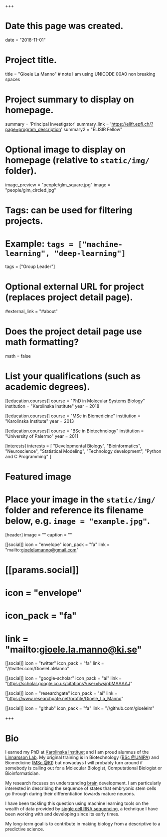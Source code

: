 +++
# Date this page was created.
date = "2018-11-01"

# Project title.
title = "Gioele La Manno" # note I am using UNICODE 00A0 non breaking spaces

# Project summary to display on homepage.
summary = 'Principal Investigator'
summary_link = 'https://elifr.epfl.ch/?page=program_description'
summary2 = "ELISIR Fellow"

# Optional image to display on homepage (relative to `static/img/` folder).
image_preview = "people/glm_square.jpg"
image = "people/glm_circled.jpg"

# Tags: can be used for filtering projects.
# Example: `tags = ["machine-learning", "deep-learning"]`
tags = ["Group Leader"]

# Optional external URL for project (replaces project detail page).
#external_link = "#about"

# Does the project detail page use math formatting?
math = false

# List your qualifications (such as academic degrees).
[[education.courses]]
  course = "PhD in Molecular Systems Biology"
  institution = "Karolinska Institute"
  year = 2018

[[education.courses]]
  course = "MSc in Biomedicine"
  institution = "Karolinska Institute"
  year = 2013

[[education.courses]]
  course = "BSc in Biotechnology"
  institution = "University of Palermo"
  year = 2011

[interests]
  interests = [
    "Developmental Biology",
    "Bioinformatics",
    "Neuroscience",
    "Statistical Modeling",
    "Technology development",
    "Python and C Programming"
  ]
# Featured image
# Place your image in the `static/img/` folder and reference its filename below, e.g. `image = "example.jpg"`.
[header]
image = ""
caption = ""


[[social]]
icon = "envelope"
icon_pack = "fa"
link = "mailto:gioelelamanno@gmail.com"

#  [[params.social]]
#    icon = "envelope"
#    icon_pack = "fa"
#    link = "mailto:gioele.la.manno@ki.se"

[[social]]
icon = "twitter"
icon_pack = "fa"
link = "//twitter.com/GioeleLaManno"

[[social]]
icon = "google-scholar"
icon_pack = "ai"
link = "https://scholar.google.co.uk/citations?user=lwsjpbMAAAAJ"

[[social]]
icon = "researchgate"
icon_pack = "ai"
link = "https://www.researchgate.net/profile/Gioele_La_Manno"

[[social]]
icon = "github"
icon_pack = "fa"
link = "//github.com/gioelelm"
 
+++

# Bio

I earned my PhD at [Karolinska Instituet](http://ki.se/en/startpage) and I am proud alumnus of the [Linnarsson Lab](http://linnarssonlab.org/). My original training is in Biotechnology ([BSc @UNIPA](http://www.unipa.it/target/international-students/en/about/the-university/)) and Biomedicine ([MSc @KI](http://ki.se/en/startpage)) but nowadays I will probably turn around if somebody is calling out for a Molecular Biologist, Computational Biologist or Bioinformatician.
 
My research focuses on understanding [brain](https://en.wikipedia.org/wiki/Brain) development.
 I am particularly interested in describing the sequence of states that embryonic stem  cells go through during their differentiation towards mature neurons.
 
I have been tackling this question using machine learning tools on the wealth of data provided by [single cell RNA sequencing](https://www.nature.com/articles/nmeth.2801), a technique I have been working with and developing since its early times.

My long-term goal is to contribute in making biology from a descriptive to a predictive science.
